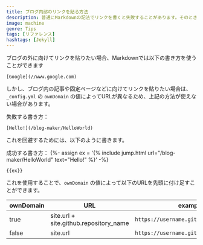 ```yaml
---
title: ブログ内部のリンクを貼る方法
description: 普通にMarkdownの記法でリンクを書くと失敗することがあります。そのときの対処法
image: machine
genre: Tips
tags: [リファレンス]
hashtags: [Jekyll]
---
```


ブログの外に向けてリンクを貼りたい場合、Markdownでは以下の書き方を使うことができます

```
[Google](//www.google.com)
```

しかし、ブログ内の記事や固定ページなどに向けてリンクを貼りたい場合は、
`_config.yml` の `ownDomain` の値によってURLが異なるため、上記の方法が使えない場合があります。

失敗する書き方：
```
[Hello!](/blog-maker/HelloWorld)
```

これを回避するためには、以下のように書きます。

成功する書き方：
{%- assign ex = '{% include jump.html url="/blog-maker/HelloWorld" text="Hello!" %}' -%}
```
{{ex}}
```

これを使用することで、`ownDomain` の値によって以下のURLを先頭に付け足すことができます。

|ownDomain|URL|example|
|-|-|-|
|true|site.url + site.github.repository_name|`https://username.github.io/reponame/`|
|false|site.url|`https://username.github.io/`|
